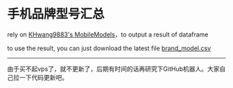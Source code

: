 # 手机品牌型号汇总
rely on [KHwang9883's MobileModels](https://github.com/KHwang9883/MobileModels)，to output a result of dataframe

to use the result, you can just download the latest file [brand_model.csv](https://github.com/jantacy/mobilemodels/blob/main/brand_model.csv)

---
由于买不起vps了，就不更新了，后期有时间的话再研究下GitHub机器人。大家自己拉一下代码更新吧。

